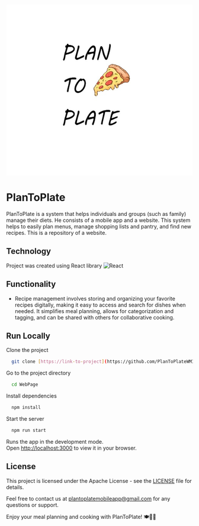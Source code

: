 ![LOGO](https://github.com/PlanToPlateWMI/WebPage/blob/main/public/Logo2.jpg)

# PlanToPlate

PlanToPlate is a system that helps individuals and groups (such as family) manage their diets. He consists of a mobile app and a website. This system helps to easily plan menus, manage shopping lists and pantry, and find new recipes. This is a repository of a website. 

## Technology

Project was created using React library <img width="36" src="https://blog.wildix.com/wp-content/uploads/2020/06/react-logo.jpg" alt="React" title="React"/>

## Functionality

- Recipe management involves storing and organizing your favorite recipes digitally, making it easy to access and search for dishes when needed. It simplifies meal planning, allows for categorization and tagging, and can be shared with others for collaborative cooking. 


## Run Locally

Clone the project

```bash
  git clone [https://link-to-project](https://github.com/PlanToPlateWMI/WebPage)
```

Go to the project directory

```bash
  cd WebPage
```

Install dependencies

```bash
  npm install
```

Start the server

```bash
  npm run start
```

Runs the app in the development mode.\
Open [http://localhost:3000](http://localhost:3000) to view it in your browser.


## License
This project is licensed under the Apache License - see the [LICENSE](https://github.com/PlanToPlateWMI/WebPage/blob/main/LICENSE.md) file for details.


Feel free to contact us at plantoplatemobileapp@gmail.com for any questions or support.

Enjoy your meal planning and cooking with PlanToPlate! 🍽️📆🛒








